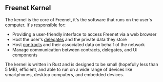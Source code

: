 ## Freenet Kernel

The kernel is the core of Freenet, it's the software that runs on the user's
computer. It's responsible for:

* Providing a user-friendly interface to access Freenet via a web browser
* Host the user's [delegates](delegates.md) and the private data they store
* Host [contracts](contracts.md) and their associated data on behalf of the network
* Manage communication between contracts, delegates, and UI components

The kernel is written in Rust and is designed to be small (hopefully less than 5
MB), efficient, and able to run on a wide range of devices like smartphones, desktop
computers, and embedded devices.
